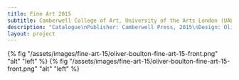 ```yaml
---
title: Fine Art 2015
subtitle: Camberwell College of Art, University of the Arts London (UAL)
description: "Catalogue\nPublisher: Camberwell Press, 2015\nDesign: Oliver Boulton, Samuel Jones\nEditor: Kirsten Houser\nEdition of 1750, softback, 174pp.\nOffset CMYK, perfect bound, hot melt, 165 × 235mm\nISBN: 978-1-908971-43-2"
layout: project
---
```


{% fig "/assets/images/fine-art-15/oliver-boulton-fine-art-15-front.png" "alt" "left" %}
{% fig "/assets/images/fine-art-15/oliver-boulton-fine-art-15-front.png" "alt" "left" %}
